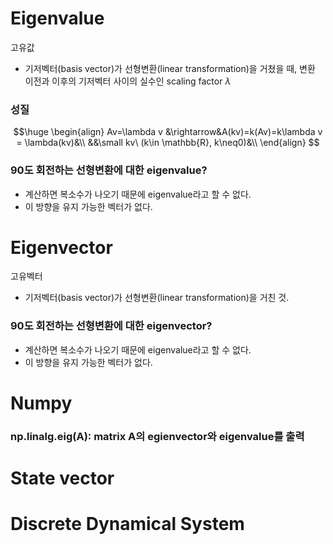 # Eigenvalue
고유값
- 기저벡터(basis vector)가 선형변환(linear transformation)을 거쳤을 때, 변환 이전과 이후의 기저벡터 사이의 실수인 scaling factor $\lambda$
### 성질
$$\huge
\begin{align}
Av=\lambda v &\rightarrow&A(kv)=k(Av)=k\lambda v = \lambda(kv)&\\
&&\small kv\ (k\in \mathbb{R}, k\neq0)&\\
\end{align}
$$
### 90도 회전하는 선형변환에 대한 eigenvalue?
- 계산하면 복소수가 나오기 때문에 eigenvalue라고 할 수 없다.
- 이 방향을 유지 가능한 벡터가 없다.
# Eigenvector
고유벡터
- 기저벡터(basis vector)가 선형변환(linear transformation)을 거친 것.
### 90도 회전하는 선형변환에 대한 eigenvector?
- 계산하면 복소수가 나오기 때문에 eigenvalue라고 할 수 없다.
- 이 방향을 유지 가능한 벡터가 없다.
# Numpy
### np.linalg.eig(A): matrix A의 egienvector와 eigenvalue를 출력
# State vector
# Discrete Dynamical System
